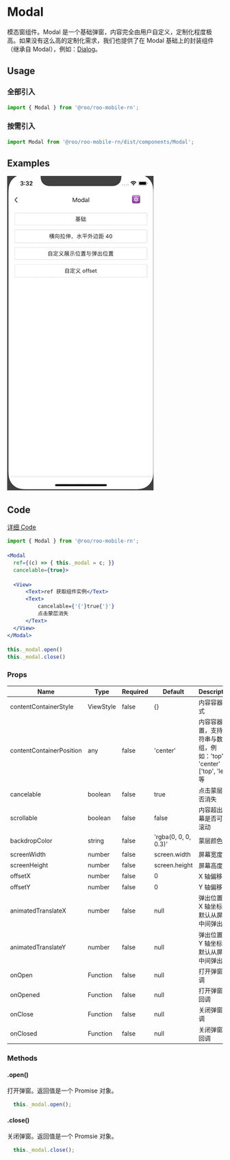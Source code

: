 # Modal
模态窗组件。Modal 是一个基础弹窗，内容完全由用户自定义，定制化程度极高。如果没有这么高的定制化需求，我们也提供了在 Modal 基础上的封装组件（继承自 Modal），例如：[Dialog](./Dialog)。

## Usage

### 全部引入
```js
import { Modal } from '@roo/roo-mobile-rn';
```

### 按需引入
```js
import Modal from '@roo/roo-mobile-rn/dist/components/Modal';
```

## Examples

![image](../images/Modal/1.gif)

## Code
[详细 Code](../../examples/Modal/index.tsx)

```jsx
import { Modal } from '@roo/roo-mobile-rn';

<Modal
  ref={(c) => { this._modal = c; }}
  cancelable={true}>

  <View>
      <Text>ref 获取组件实例</Text>
      <Text>
          cancelable={'{'}true{'}'}
          点击蒙层消失
      </Text>
  </View>
</Modal>

this._modal.open()
this._modal.close()
```

### Props

| Name | Type | Required | Default | Description |
| ---- | ---- | ---- | ---- | ---- |
| contentContainerStyle | ViewStyle | false | {} | 内容容器样式 |
| contentContainerPosition | any | false | 'center' | 内容容器位置，支持字符串与数组，例如：'top' 'center' ['top', 'left'] 等 |
| cancelable | boolean | false | true | 点击蒙层是否消失 |
| scrollable | boolean | false | false | 内容超出屏幕是否可以滚动 |
| backdropColor | string | false | 'rgba(0, 0, 0, 0.3)' | 蒙层颜色 |
| screenWidth | number | false | screen.width | 屏幕宽度 |
| screenHeight | number | false | screen.height | 屏幕高度 |
| offsetX | number | false | 0 | X 轴偏移 |
| offsetY | number | false | 0 | Y 轴偏移 |
| animatedTranslateX | number | false | null | 弹出位置的 X 轴坐标，默认从屏幕中间弹出 |
| animatedTranslateY | number | false | null | 弹出位置的 Y 轴坐标，默认从屏幕中间弹出 |
| onOpen | Function | false | null | 打开弹窗回调 |
| onOpened | Function | false | null | 打开弹窗后回调 |
| onClose | Function | false | null | 关闭弹窗回调 |
| onClosed | Function | false | null | 关闭弹窗后回调 |


### Methods

#### .open()

打开弹窗。返回值是一个 Promise 对象。

```js
  this._modal.open();
```

#### .close()

关闭弹窗。返回值是一个 Promsie 对象。

```js
  this._modal.close();
```
